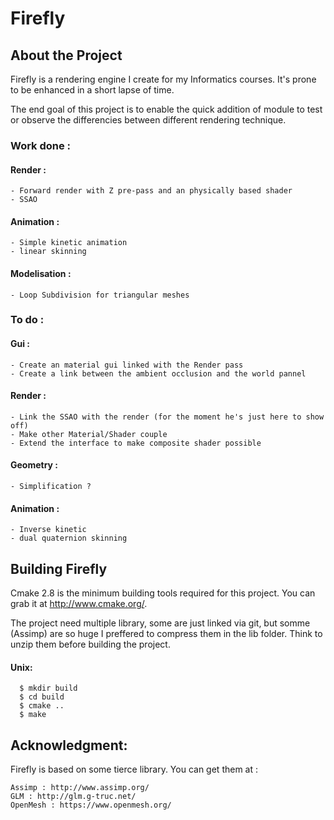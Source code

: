# Firefly #

## About the Project
Firefly is a rendering engine I create for my Informatics courses. It's prone to be enhanced in a short lapse of time.

The end goal of this project is to enable the quick addition of module to test or observe the differencies between different
rendering technique.

### Work done :
#### Render :
	- Forward render with Z pre-pass and an physically based shader
	- SSAO

#### Animation :
	- Simple kinetic animation
	- linear skinning

#### Modelisation :
	- Loop Subdivision for triangular meshes

### To do :
#### Gui :
	- Create an material gui linked with the Render pass
	- Create a link between the ambient occlusion and the world pannel

#### Render :
	- Link the SSAO with the render (for the moment he's just here to show off)
	- Make other Material/Shader couple
	- Extend the interface to make composite shader possible

#### Geometry :
	- Simplification ?

#### Animation :
	- Inverse kinetic
	- dual quaternion skinning

## Building Firefly
Cmake 2.8 is the minimum building tools required for this project. You can grab it at http://www.cmake.org/.

The project need multiple library, some are just linked via git, but somme (Assimp) are so huge I preffered to compress them in the lib folder. Think to unzip them before building the project.

#### Unix:

      $ mkdir build
      $ cd build
      $ cmake ..
      $ make

  
## Acknowledgment:
Firefly is based on some tierce library. You can get them at :

    Assimp : http://www.assimp.org/
    GLM : http://glm.g-truc.net/
    OpenMesh : https://www.openmesh.org/
  
